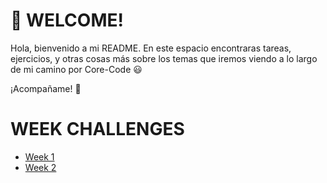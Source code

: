 # :beginner: WELCOME! 
Hola, bienvenido a mi README. En este espacio encontraras tareas, ejercicios, y otras cosas más sobre los temas que iremos viendo a lo largo de mi camino por Core-Code :smiley:

¡Acompañame! :loudspeaker:

# WEEK CHALLENGES 
- [Week 1](stuff_file/README.md)
- [Week 2]()
